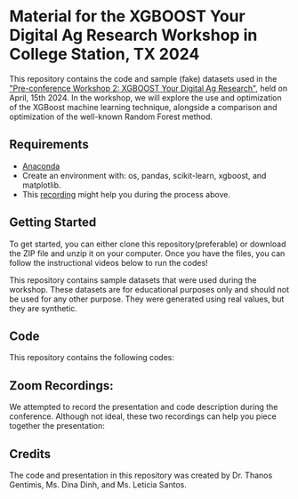 # Material for the XGBOOST Your Digital Ag Research Workshop in College Station, TX 2024

This repository contains the code and sample (fake) datasets used in the ["Pre-conference Workshop 2: XGBOOST Your Digital Ag Research"](https://agriliferegister.tamu.edu/website/63088/#agenda), held on April, 15th 2024. In the workshop, we will explore the use and optimization of the XGBoost machine learning technique, alongside a comparison and optimization of the well-known Random Forest method.

## Requirements
- [Anaconda](https://www.anaconda.com/)
- Create an environment with: os, pandas, scikit-learn, xgboost, and matplotlib.
- This [recording]() might help you during the process above.

## Getting Started
To get started, you can either clone this repository(preferable) or download the ZIP file and unzip it on your computer. Once you have the files, you can follow the instructional videos below to run the codes!


This repository contains sample datasets that were used during the workshop. These datasets are for educational purposes only and should not be used for any other purpose. They were generated using real values, but they are synthetic.

## Code
This repository contains the following codes:


## Zoom Recordings:
We attempted to record the presentation and code description during the conference. Although not ideal, these two recordings can help you piece together the presentation:

## Credits
The code and presentation in this repository was created by Dr. Thanos Gentimis,  Ms. Dina Dinh, and Ms. Leticia Santos. 
